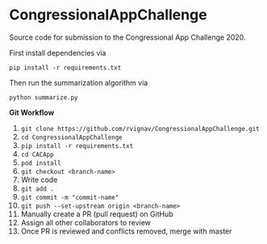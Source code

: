 # CongressionalAppChallenge
Source code for submission to the Congressional App Challenge 2020.

First install dependencies via

    pip install -r requirements.txt
    
Then run the summarization algorithm via

    python summarize.py

**Git Workflow**
1. `git clone https://github.com/rvignav/CongressionalAppChallenge.git`
2. `cd CongressionalAppChallenge`
3. `pip install -r requirements.txt`
4. `cd CACApp`
5. `pod install`
6. `git checkout <branch-name>`
7. Write code
8. `git add .`
9. `git commit -m "commit-name"`
10. `git push --set-upstream origin <branch-name>`
11. Manually create a PR (pull request) on GitHub
12. Assign all other collaborators to review
13. Once PR is reviewed and conflicts removed, merge with master
